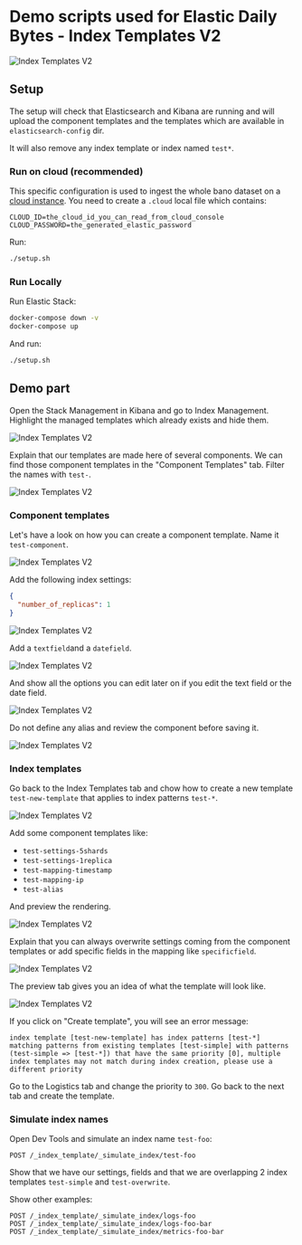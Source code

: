 # Demo scripts used for Elastic Daily Bytes - Index Templates V2

![Index Templates V2](images/00-talk.png "Index Templates V2")

## Setup

The setup will check that Elasticsearch and Kibana are running and will upload the component templates and the templates which are available in `elasticsearch-config` dir.

It will also remove any index template or index named `test*`.

### Run on cloud (recommended)

This specific configuration is used to ingest the whole bano dataset on a [cloud instance](https://cloud.elastic.co).
You need to create a `.cloud` local file which contains:

```
CLOUD_ID=the_cloud_id_you_can_read_from_cloud_console
CLOUD_PASSWORD=the_generated_elastic_password
```

Run:

```sh
./setup.sh
```

### Run Locally

Run Elastic Stack:

```sh
docker-compose down -v
docker-compose up
```

And run:

```sh
./setup.sh
```

## Demo part

Open the Stack Management in Kibana and go to Index Management.
Highlight the managed templates which already exists and hide them.

![Index Templates V2](images/01-index-management.png "Index Templates V2")

Explain that our templates are made here of several components. We can find those component templates in the "Component Templates" tab. Filter the names with `test-`.

![Index Templates V2](images/02-component-templates.png "Index Templates V2")

### Component templates

Let's have a look on how you can create a component template. Name it `test-component`.

![Index Templates V2](images/03-create-component-1.png "Index Templates V2")

Add the following index settings:

```json
{
  "number_of_replicas": 1
}
```

![Index Templates V2](images/04-create-component-2.png "Index Templates V2")

Add a `textfield`and a `datefield`.

![Index Templates V2](images/05-create-component-3.png "Index Templates V2")

And show all the options you can edit later on if you edit the text field or the date field.

![Index Templates V2](images/06-create-component-4.png "Index Templates V2")

Do not define any alias and review the component before saving it.

![Index Templates V2](images/07-create-component-5.png "Index Templates V2")

### Index templates

Go back to the Index Templates tab and chow how to create a new template `test-new-template` that applies to index patterns `test-*`.

![Index Templates V2](images/10-create-index-template.png "Index Templates V2")

Add some component templates like:

* `test-settings-5shards`
* `test-settings-1replica`
* `test-mapping-timestamp`
* `test-mapping-ip`
* `test-alias`

And preview the rendering.

![Index Templates V2](images/11-create-index-template.png "Index Templates V2")

Explain that you can always overwrite settings coming from the component templates or add specific fields in the mapping like `specificfield`.

![Index Templates V2](images/12-create-index-template.png "Index Templates V2")

The preview tab gives you an idea of what the template will look like.

![Index Templates V2](images/13-create-index-template.png "Index Templates V2")

If you click on "Create template", you will see an error message:

```
index template [test-new-template] has index patterns [test-*] matching patterns from existing templates [test-simple] with patterns (test-simple => [test-*]) that have the same priority [0], multiple index templates may not match during index creation, please use a different priority
```

Go to the Logistics tab and change the priority to `300`. Go back to the next tab and create the template.

### Simulate index names

Open Dev Tools and simulate an index name `test-foo`:

```
POST /_index_template/_simulate_index/test-foo
```

Show that we have our settings, fields and that we are overlapping 2 index templates `test-simple` and `test-overwrite`.

Show other examples:

```
POST /_index_template/_simulate_index/logs-foo
POST /_index_template/_simulate_index/logs-foo-bar
POST /_index_template/_simulate_index/metrics-foo-bar
```


